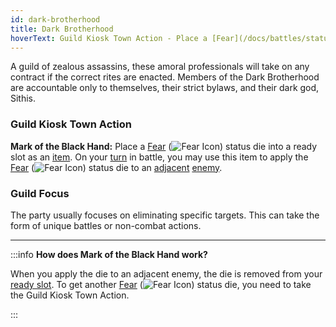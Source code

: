```yaml
---
id: dark-brotherhood
title: Dark Brotherhood
hoverText: Guild Kiosk Town Action - Place a [Fear](/docs/battles/status-effects/fear) status die into a ready slot as an [item](/docs/adventurer/items/index). On your [turn](/docs/glossary/turn) in battle, you may use this item to apply the [Fear](/docs/battles/status-effects/fear) status die to an [adjacent](/docs/glossary/adjacent) [enemy](/docs/glossary/enemy).
---
```


A guild of zealous assassins, these amoral professionals will take on any contract if the correct rites are enacted. Members of the Dark Brotherhood are accountable only to themselves, their strict bylaws, and their dark god, Sithis.

### Guild Kiosk Town Action

**Mark of the Black Hand:** Place a [Fear](/docs/battles/status-effects/fear) (<img src="/icons/fear.svg" alt="Fear Icon" class="icon-svg" />) status die into a ready slot as an [item](/docs/adventurer/items/index). On your [turn](/docs/glossary/turn) in battle, you may use this item to apply the [Fear](/docs/battles/status-effects/fear) (<img src="/icons/fear.svg" alt="Fear Icon" class="icon-svg" />) status die to an [adjacent](/docs/glossary/adjacent) [enemy](/docs/glossary/enemy).

### Guild Focus

The party usually focuses on eliminating specific targets. This can take the form of unique battles or non-combat actions.

---

:::info
**How does Mark of the Black Hand work?**

When you apply the die to an adjacent enemy, the die is removed from your [ready slot](/docs/adventurer/items/inventory). To get another [Fear](/docs/battles/status-effects/fear) (<img src="/icons/fear.svg" alt="Fear Icon" class="icon-svg" />) status die, you need to take the Guild Kiosk Town Action.

:::
